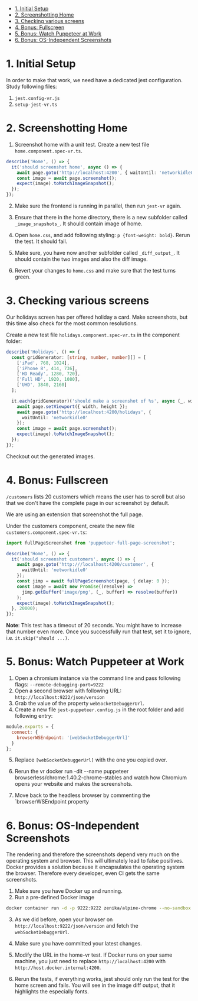 - [1. Initial Setup](#1-initial-setup)
- [2. Screenshotting Home](#2-screenshotting-home)
- [3. Checking various screens](#3-checking-various-screens)
- [4. Bonus: Fullscreen](#4-bonus-fullscreen)
- [5. Bonus: Watch Puppeteer at Work](#5-bonus-watch-puppeteer-at-work)
- [6. Bonus: OS-Independent Screenshots](#6-bonus-os-independent-screenshots)

# 1. Initial Setup

In order to make that work, we need have a dedicated jest configuration. Study following files:

1.  `jest.config-vr.js`
2.  `setup-jest-vr.ts`

# 2. Screenshotting Home

1. Screenshot home with a unit test. Create a new test file `home.component.spec-vr.ts`.

```typescript
describe('Home', () => {
  it('should screenshot home', async () => {
    await page.goto('http://localhost:4200', { waitUntil: 'networkidle0' });
    const image = await page.screenshot();
    expect(image).toMatchImageSnapshot();
  });
});
```

2. Make sure the frontend is running in parallel, then run `jest-vr` again.

3. Ensure that there in the home directory, there is a new subfolder called `_image_snapshots_`. It should contain image of home.
4. Open `home.css`, and add following styling: `p {font-weight: bold}`. Rerun the test. It should fail.
5. Make sure, you have now another subfolder called `_diff_output_`. It should contain the two images and also the diff image.
6. Revert your changes to `home.css` and make sure that the test turns green.

# 3. Checking various screens

Our holidays screen has per offered holiday a card. Make screenshots, but this time also check for the most common resolutions.

Create a new test file `holidays.component.spec-vr.ts` in the component folder:

```typescript
describe('Holidays', () => {
  const gridGenerator: [string, number, number][] = [
    ['iPad', 768, 1024],
    ['iPhone 8', 414, 736],
    ['HD Ready', 1280, 720],
    ['Full HD', 1920, 1080],
    ['UHD', 3840, 2160]
  ];

  it.each(gridGenerator)('should make a screenshot of %s', async (_, width, height) => {
    await page.setViewport({ width, height });
    await page.goto('http://localhost:4200/holidays', {
      waitUntil: 'networkidle0'
    });
    const image = await page.screenshot();
    expect(image).toMatchImageSnapshot();
  });
});
```

Checkout out the generated images.

# 4. Bonus: Fullscreen

`/customers` lists 20 customers which means the user has to scroll but also that we don't have the complete page in our screenshot by default.

We are using an extension that screenshot the full page.

Under the customers component, create the new file `customers.component.spec-vr.ts`:

```typescript
import fullPageScreenshot from 'puppeteer-full-page-screenshot';

describe('Home', () => {
  it('should screenshot customers', async () => {
    await page.goto('http:///localhost:4200/customer', {
      waitUntil: 'networkidle0'
    });
    const jimp = await fullPageScreenshot(page, { delay: 0 });
    const image = await new Promise((resolve) =>
      jimp.getBuffer('image/png', (_, buffer) => resolve(buffer))
    );
    expect(image).toMatchImageSnapshot();
  }, 20000);
});
```

**Note**: This test has a timeout of 20 seconds. You might have to increase that number even more. Once you successfully run that test, set it to ignore, i.e. `it.skip("should ...)`.

# 5. Bonus: Watch Puppeteer at Work

1. Open a chromium instance via the command line and pass following flags: `--remote-debugging-port=9222`
2. Open a second browser with following URL: `http://localhost:9222/json/version`
3. Grab the value of the property `webSocketDebuggerUrl`.
4. Create a new file `jest-puppeteer.config.js` in the root folder and add following entry:

```js
module.exports = {
  connect: {
    browserWSEndpoint: '[webSocketDebuggerUrl]'
  }
};
```

5. Replace `[webSocketDebuggerUrl]` with the one you copied over.

6. Rerun the vr docker run -dit --name puppeteer browserless/chrome:1.40.2-chrome-stables and watch how Chromium opens your website and makes the screenshots.
7. Move back to the headless browser by commenting the `browserWSEndpoint property

# 6. Bonus: OS-Independent Screenshots

The rendering and therefore the screenshots depend very much on the operating system and browser. This will ultimately lead to false positives. Docker provides a solution because it encapsulates the operating system the browser. Therefore every developer, even CI gets the same screenshots.

1. Make sure you have Docker up and running.
2. Run a pre-defined Docker image

```bash
docker container run -d -p 9222:9222 zenika/alpine-chrome --no-sandbox --remote-debugging-address=0.0.0.0 --remote-debugging-port=9222
```

3. As we did before, open your browser on `http://localhost:9222/json/version` and fetch the `webSocketDebuggerUrl`.

4. Make sure you have committed your latest changes.

5. Modify the URL in the home-vr test. If Docker runs on your same machine, you just need to replace `http://localhost:4200` with `http://host.docker.internal:4200`.

6. Rerun the tests, if everything works, jest should only run the test for the home screen and fails. You will see in the image diff output, that it highlights the especially fonts.
